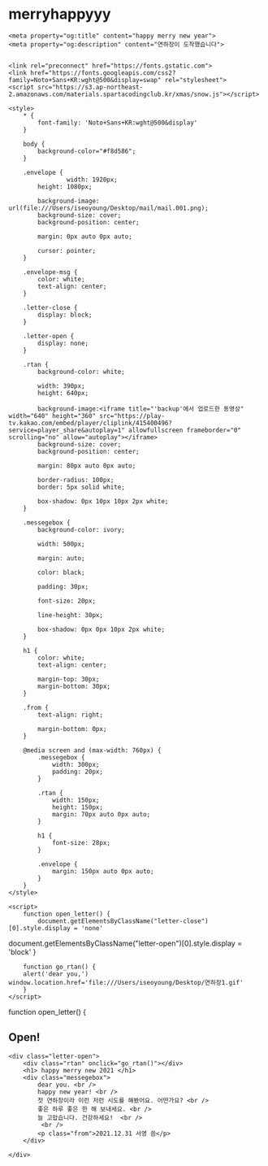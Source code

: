 # merryhappyyy

<html lang="en">

<head>
    <meta charset="UTF-8">
    <meta name="viewport" content="width=device-width, initial-scale=1.0">
    <title>hello 2021</title>

  
    <meta property="og:title" content="happy merry new year">
    <meta property="og:description" content="연하장이 도착했습니다"> 


    <link rel="preconnect" href="https://fonts.gstatic.com"> 
    <link href="https://fonts.googleapis.com/css2?family=Noto+Sans+KR:wght@500&display=swap" rel="stylesheet">
    <script src="https://s3.ap-northeast-2.amazonaws.com/materials.spartacodingclub.kr/xmas/snow.js"></script>
    
    <style>
        * {
            font-family: 'Noto+Sans+KR:wght@500&display'
        }
    
        body {
            background-color="#f8d586";
        }
    
        .envelope {
                    width: 1920px;
            height: 1080px;
    
            background-image: url(file:///Users/iseoyoung/Desktop/mail/mail.001.png);
            background-size: cover;
            background-position: center;
    
            margin: 0px auto 0px auto;

            cursor: pointer;
        }
    
        .envelope-msg {
            color: white;
            text-align: center;
        }
    
        .letter-close {
            display: block;
        }
    
        .letter-open {
            display: none;
        }
    
        .rtan {
            background-color: white;
    
            width: 390px;
            height: 640px;
    
            background-image:<iframe title="'backup'에서 업로드한 동영상" width="640" height="360" src="https://play-tv.kakao.com/embed/player/cliplink/415400496?service=player_share&autoplay=1" allowfullscreen frameborder="0" scrolling="no" allow="autoplay"></iframe>
            background-size: cover;
            background-position: center;
    
            margin: 80px auto 0px auto;
    
            border-radius: 100px;
            border: 5px solid white;
    
            box-shadow: 0px 10px 10px 2px white;
        }
    
        .messegebox {
            background-color: ivory;
    
            width: 500px;
    
            margin: auto;
    
            color: black;
    
            padding: 30px;
    
            font-size: 20px;
    
            line-height: 30px;
    
            box-shadow: 0px 0px 10px 2px white;
        }
    
        h1 {
            color: white;
            text-align: center;
    
            margin-top: 30px;
            margin-bottom: 30px;
        }
    
        .from {
            text-align: right;
    
            margin-bottom: 0px;
        }
    
        @media screen and (max-width: 760px) {
            .messegebox {
                width: 300px;
                padding: 20px;
            }
    
            .rtan {
                width: 150px;
                height: 150px;
                margin: 70px auto 0px auto;
            }
    
            h1 {
                font-size: 28px;
            }
    
            .envelope {
                margin: 150px auto 0px auto;
            }
        }
    </style>

    <script>
        function open_letter() {
            document.getElementsByClassName("letter-close")[0].style.display = 'none'
document.getElementsByClassName("letter-open")[0].style.display = 'block'
        }

        function go_rtan() {
        alert('dear you,')
    window.location.href='file:///Users/iseoyoung/Desktop/연하장1.gif'
        }
    </script>

</head>

<body>
    <div class="letter-close">
        function open_letter() {
        <div class="envelope" onclick="open_letter()"></div>
        <h2 class="envelope-msg">Open!</h2>
    </div>

    <div class="letter-open">
        <div class="rtan" onclick="go_rtan()"></div>
        <h1> happy merry new 2021 </h1>
        <div class="messegebox">
            dear you. <br />
            happy new year! <br />
            첫 연하장이라 이런 저런 시도를 해봤어요. 어떤가요? <br />
            좋은 하루 좋은 한 해 보내세요. <br />
            늘 고맙습니다. 건강하세요!  <br />
             <br />
            <p class="from">2021.12.31 서영 씀</p>
        </div>

    </div>

</body>

</html>
